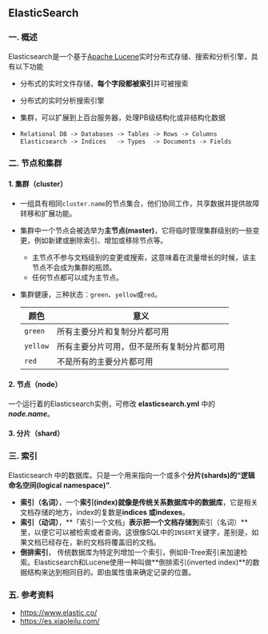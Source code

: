 ## ElasticSearch

### 一. 概述

Elasticsearch是一个基于[Apache Lucene](https://lucene.apache.org/core/)实时分布式存储、搜索和分析引擎，具有以下功能

- 分布式的实时文件存储，**每个字段都被索引**并可被搜索

- 分布式的实时分析搜索引擎

- 集群，可以扩展到上百台服务器，处理PB级结构化或非结构化数据

- ```markdown
  Relational DB -> Databases -> Tables -> Rows -> Columns
  Elasticsearch -> Indices   -> Types  -> Documents -> Fields
  ```


### 二. 节点和集群

#### 1. 集群（cluster）

- 一组具有相同`cluster.name`的节点集合，他们协同工作，共享数据并提供故障转移和扩展功能。

- 集群中一个节点会被选举为**主节点(master)**，它将临时管理集群级别的一些变更，例如新建或删除索引、增加或移除节点等。

  - 主节点不参与文档级别的变更或搜索，这意味着在流量增长的时候，该主节点不会成为集群的瓶颈。
  - 任何节点都可以成为主节点。

- 集群健康，三种状态：`green`、`yellow`或`red`。

  | 颜色       | 意义                    |
  | -------- | --------------------- |
  | `green`  | 所有主要分片和复制分片都可用        |
  | `yellow` | 所有主要分片可用，但不是所有复制分片都可用 |
  | `red`    | 不是所有的主要分片都可用          |



#### 2. 节点（node）

一个运行着的Elasticsearch实例，可修改 **elasticsearch.yml** 中的 ***node.name***。

#### 3. 分片（shard）

### 三. 索引

Elasticsearch 中的数据库。只是一个用来指向一个或多个**分片(shards)**的**“逻辑命名空间(logical namespace)”**.

- **索引（名词）**，一个**索引(index)**就像是传统关系数据库中的**数据库**，它是相关文档存储的地方，index的复数是**indices **或**indexes**。
- **索引（动词）**，**「索引一个文档」**表示把一个文档存储到**索引（名词）**里，以便它可以被检索或者查询。这很像SQL中的`INSERT`关键字，差别是，如果文档已经存在，新的文档将覆盖旧的文档。
- **倒排索引**， 传统数据库为特定列增加一个索引，例如B-Tree索引来加速检索。Elasticsearch和Lucene使用一种叫做**倒排索引(inverted index)**的数据结构来达到相同目的。即由属性值来确定记录的位置。

### 五. 参考资料

- https://www.elastic.co/
- https://es.xiaoleilu.com/